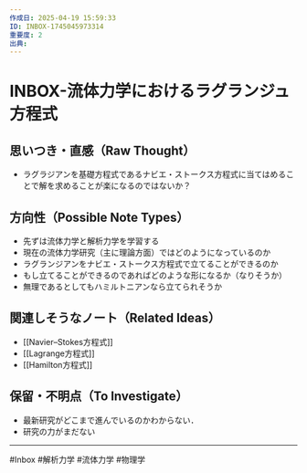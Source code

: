 ```yaml
---
作成日: 2025-04-19 15:59:33
ID: INBOX-1745045973314
重要度: 2
出典:
---
```


# INBOX-流体力学におけるラグランジュ方程式

## 思いつき・直感（Raw Thought）

- ラグラジアンを基礎方程式であるナビエ・ストークス方程式に当てはめることで解を求めることが楽になるのではないか？

## 方向性（Possible Note Types）

- 先ずは流体力学と解析力学を学習する
- 現在の流体力学研究（主に理論方面）ではどのようになっているのか
- ラグランジアンをナビエ・ストークス方程式で立てることができるのか
- もし立てることができるのであればどのような形になるか（なりそうか）
- 無理であるとしてもハミルトニアンなら立てられそうか

## 関連しそうなノート（Related Ideas）

- [[Navier–Stokes方程式]]
- [[Lagrange方程式]]
- [[Hamilton方程式]]

## 保留・不明点（To Investigate）

- 最新研究がどこまで進んでいるのかわからない．
- 研究の力がまだない

---
#Inbox #解析力学 #流体力学 #物理学